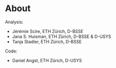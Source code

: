# About
Analysis: 
  - Jérémie Scire, ETH Zürich, D-BSSE
  - Jana S. Huisman, ETH Zürich, D-BSSE & D-USYS
  - Tanja Stadler, ETH Zürich, D-BSSE

Code:
  - Daniel Angst, ETH Zürich, D-USYS
